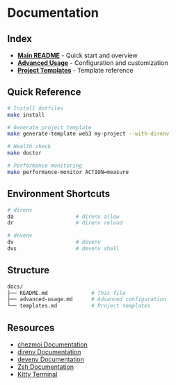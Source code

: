 # Documentation

## Index

- **[Main README](../README.md)** - Quick start and overview
- **[Advanced Usage](advanced-usage.md)** - Configuration and customization
- **[Project Templates](templates.md)** - Template reference

## Quick Reference

```bash
# Install dotfiles
make install

# Generate project template
make generate-template web3 my-project --with-direnv

# Health check
make doctor

# Performance monitoring
make performance-monitor ACTION=measure
```

## Environment Shortcuts

```bash
# direnv
da                    # direnv allow
dr                    # direnv reload

# devenv
dv                    # devenv
dvs                   # devenv shell
```

## Structure

```bash
docs/
├── README.md              # This file
├── advanced-usage.md      # Advanced configuration
└── templates.md           # Project templates
```

## Resources

- [chezmoi Documentation](https://www.chezmoi.io/)
- [direnv Documentation](https://direnv.net/)
- [devenv Documentation](https://devenv.sh/)
- [Zsh Documentation](https://zsh.sourceforge.io/Doc/)
- [Kitty Terminal](https://sw.kovidgoyal.net/kitty/)
